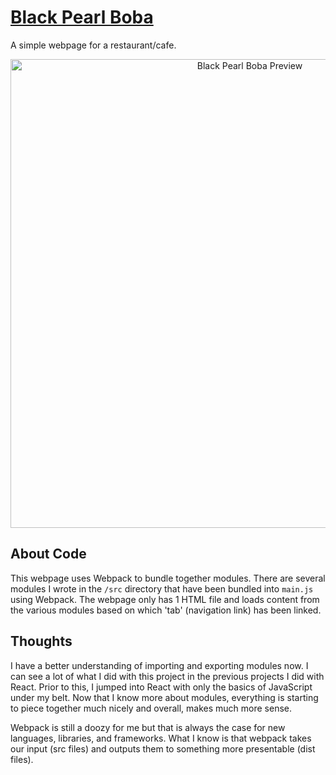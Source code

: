 # [Black Pearl Boba](https://louvang.github.io/blackpearlboba/)

A simple webpage for a restaurant/cafe.

<p align="center"><a href="https://louvang.github.io/blackpearlboba/" target="_blank"><img src="https://louvang.github.io/blackpearlboba/img/preview.jpg" alt="Black Pearl Boba Preview" width="750px" /></a></p>

## About Code

This webpage uses Webpack to bundle together modules. There are several modules I wrote in the `/src` directory that have been bundled into `main.js` using Webpack. The webpage only has 1 HTML file and loads content from the various modules based on which 'tab' (navigation link) has been linked.

## Thoughts

I have a better understanding of importing and exporting modules now. I can see a lot of what I did with this project in the previous projects I did with React. Prior to this, I jumped into React with only the basics of JavaScript under my belt. Now that I know more about modules, everything is starting to piece together much nicely and overall, makes much more sense.

Webpack is still a doozy for me but that is always the case for new languages, libraries, and frameworks. What I know is that webpack takes our input (src files) and outputs them to something more presentable (dist files).
